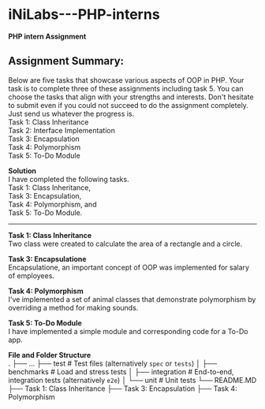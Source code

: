 # iNiLabs---PHP-interns

**PHP intern Assignment**  
  
Assignment Summary:  
------------------------------------------------------------------------------------------------------------
Below are five tasks that showcase various aspects of OOP in PHP. Your task is to complete three of these assignments including task 5. You can choose the tasks that align with your strengths and interests. Don't hesitate to submit even if you could not succeed to do the assignment completely. Just send us whatever the progress is.  
Task 1: Class Inheritance  
Task 2: Interface Implementation  
Task 3: Encapsulation  
Task 4: Polymorphism  
Task 5: To-Do Module  

  
**Solution**  
I have completed the following tasks.  
Task 1: Class Inheritance,  
Task 3: Encapsulation,   
Task 4: Polymorphism, and  
Task 5: To-Do Module. 

-----------------------------------------------------------------------------------------------------------  
**Task 1: Class Inheritance**  
Two class were created to calculate the area of a rectangle and a circle.   

**Task 3: Encapsulatione**    
Encapsulatione, an important concept of OOP was implemented for salary of employees.   

**Task 4: Polymorphism**  
I've implemented a set of animal classes that demonstrate polymorphism by overriding a method for making sounds.  

**Task 5: To-Do Module**  
I have implemented a simple module and corresponding code for a To-Do app. 

**File and Folder Structure**  
.
├── ...
├── test                    # Test files (alternatively `spec` or `tests`)
│   ├── benchmarks          # Load and stress tests
│   ├── integration         # End-to-end, integration tests (alternatively `e2e`)
│   └── unit                # Unit tests
└── README.MD
├── Task 1: Class Inheritance
├── Task 3: Encapsulation
├── Task 4: Polymorphism
